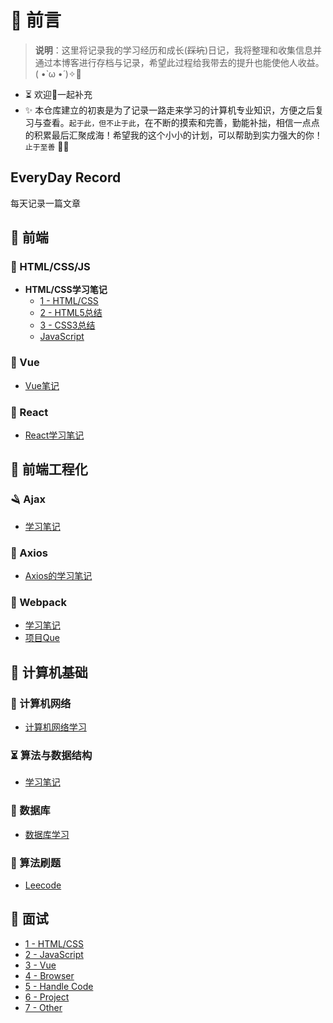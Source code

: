 # 🎨 前言

> <b>说明</b>：这里将记录我的学习经历和成长(~~踩坑~~)日记，我将整理和收集信息并通过本博客进行存档与记录，希望此过程给我带去的提升也能使他人收益。( •̀ ω •́ )✧🔑

* ⏳ 欢迎👏一起补充
* ✨ 本仓库建立的初衷是为了记录一路走来学习的计算机专业知识，方便之后复习与查看。`起于此，但不止于此`，在不断的摸索和完善，勤能补拙，相信一点点的积累最后汇聚成海！希望我的这个小小的计划，可以帮助到实力强大的你！`止于至善`  🧡🧡

## EveryDay Record

每天记录一篇文章

## 🍵 前端

### 📌 HTML/CSS/JS

* **HTML/CSS学习笔记**
  * [1 - HTML/CSS](HTML/)
  * [2 - HTML5总结](HTML/)
  * [3 - CSS3总结](HTML/Css3.md)
  * [JavaScript](JavaScript/)

### 🐍 Vue

* [Vue笔记](Vue/)

### 🥭 React

* [React学习笔记](React/README.md)

## 🧩 前端工程化

### 🪒 Ajax

* [学习笔记](Ajax/%20README.md)

### 🐌 Axios

* [Axios的学习笔记](Axios/%20README.md)

### 🍵 Webpack

* [学习笔记](Webpack/Webpack基础学习.md)
* [项目Que](Webpack/Webpack项目issue.md)

## 🚀 计算机基础

### 🥑 计算机网络

* [计算机网络学习](Computer/计算机网络/计网知识点.md)

### ⏳ 算法与数据结构

* [学习笔记](Computer/数据结构与算法/数据结构与算法学习.md)

### 📜 数据库

* [数据库学习](Computer/数据库/数据库学习.md)

### 🐋 算法刷题

* [Leecode](Leecode/leecode刷题.md)

## 📝 面试

* [1 - HTML/CSS](HTML/Html5学习.md)
* [2 - JavaScript](JavaScript/JavaScript查漏补缺.md)
* [3 - Vue](Vue/Vue查漏补缺.md)
* [4 - Browser](Work/Browser/浏览器.md)
* [5 - Handle Code](Work/HandleCode/手写代码.md)
* [6 - Project](Work/Project/项目.md)
* [7 - Other](OtherR/)
